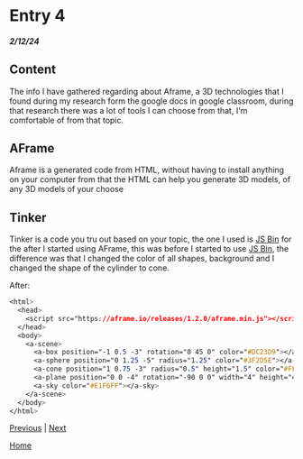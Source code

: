 # Entry 4
##### 2/12/24

## Content
The info I have gathered regarding about Aframe, a 3D technologies that I found during my research form the google docs in google classroom, during that research there was a lot of tools I can choose from that, I'm comfortable of from that topic.

## AFrame
Aframe is a generated code from HTML, without having to install anything on your computer from that the HTML can help you generate 3D models, of any 3D models of your choose

## Tinker
Tinker is a code you tru out based on your topic, the one I used is [JS Bin](https://jsbin.com/yayovaqemi/edit?html,output) for the after I started using AFrame, this was before I started to use [JS Bin](https://jsbin.com/vejubowugi/edit?html,output), the difference was that I changed the color of all shapes, background and I changed the shape of the cylinder to cone. 

After:
``` css
<html>
  <head>
    <script src="https://aframe.io/releases/1.2.0/aframe.min.js"></script>
  </head>
  <body>
    <a-scene>
      <a-box position="-1 0.5 -3" rotation="0 45 0" color="#DC23D9"></a-box>
      <a-sphere position="0 1.25 -5" radius="1.25" color="#3F2D5E"></a-sphere>
      <a-cone position="1 0.75 -3" radius="0.5" height="1.5" color="#FF665D"></a-cone>
      <a-plane position="0 0 -4" rotation="-90 0 0" width="4" height="4" color="#7BC8A4"></a-plane>
      <a-sky color="#E1F6FF"></a-sky>
    </a-scene>
  </body>
</html>

```




[Previous](entry03.md) | [Next](entry05.md)

[Home](../README.md)
